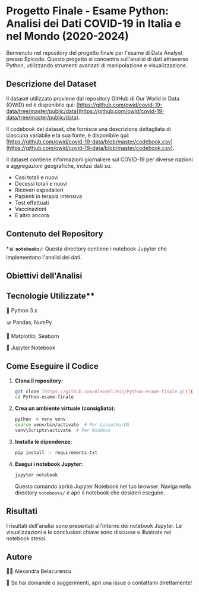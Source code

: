 # Progetto Finale - Esame Python: Analisi dei Dati COVID-19 in Italia e nel Mondo (2020-2024)

Benvenuto nel repository del progetto finale per l'esame di Data Analyst presso Epicode. Questo progetto si concentra sull'analisi di dati attraverso Python, utilizzando strumenti avanzati di manipolazione e visualizzazione.

## Descrizione del Dataset

Il dataset utilizzato proviene dal repository GitHub di Our World in Data (OWID) ed è disponibile qui: [https://github.com/owid/covid-19-data/tree/master/public/data](https://github.com/owid/covid-19-data/tree/master/public/data).

Il codebook del dataset, che fornisce una descrizione dettagliata di ciascuna variabile e la sua fonte, è disponibile qui: [https://github.com/owid/covid-19-data/blob/master/codebook.csv](https://github.com/owid/covid-19-data/blob/master/codebook.csv).

Il dataset contiene informazioni giornaliere sul COVID-19 per diverse nazioni e aggregazioni geografiche, inclusi dati su:

* Casi totali e nuovi
* Decessi totali e nuovi
* Ricoveri ospedalieri
* Pazienti in terapia intensiva
* Test effettuati
* Vaccinazioni
* E altro ancora

## Contenuto del Repository

*📊 **`notebooks/`**: Questa directory contiene i notebook Jupyter che implementano l'analisi dei dati.

## Obiettivi dell'Analisi

## Tecnologie Utilizzate**

🐍 Python 3.x

📊 Pandas, NumPy

🎨 Matplotlib, Seaborn

📘 Jupyter Notebook

## Come Eseguire il Codice

1.  **Clona il repository:**
    ```bash
    git clone [https://github.com/AlexBel1912/Python-esame-finale.git](https://www.google.com/search?q=https://github.com/AlexBel1912/Python-esame-finale.git)
    cd Python-esame-finale
    ```
2.  **Crea un ambiente virtuale (consigliato):**
    ```bash
    python -m venv venv
    source venv/bin/activate  # Per Linux/macOS
    venv\Scripts\activate  # Per Windows
    ```
3.  **Installa le dipendenze:**
    ```bash
    pip install -r requirements.txt
    ```
4.  **Esegui i notebook Jupyter:**
    ```bash
    jupyter notebook
    ```
    Questo comando aprirà Jupyter Notebook nel tuo browser. Naviga nella directory `notebooks/` e apri il notebook che desideri eseguire.


## Risultati

I risultati dell'analisi sono presentati all'interno dei notebook Jupyter. Le visualizzazioni e le conclusioni chiave sono discusse e illustrate nei notebook stessi.

## Autore

👩‍💻 Alexandra Belacurencu

📩 Se hai domande o suggerimenti, apri una issue o contattami direttamente!
